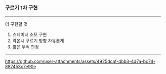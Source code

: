 ### 구르기 1차 구현
---
더 구현할 것
1. 스테미너 소모 구현
2. 락온시 구르기 방향 자유롭게
3. 짧은 무적 판정<br>
---
https://github.com/user-attachments/assets/4925dcaf-dbb3-4d7a-bc74-887453c7e90e

